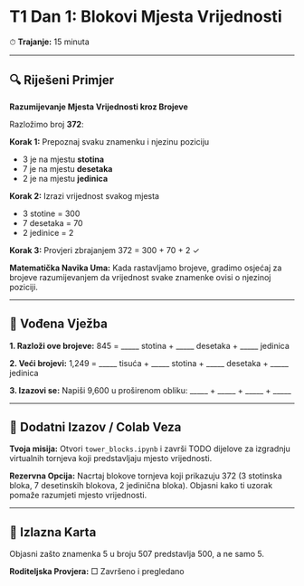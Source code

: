 # T1 Dan 1: Blokovi Mjesta Vrijednosti

⏱ **Trajanje:** 15 minuta

---

## 🔍 Riješeni Primjer

**Razumijevanje Mjesta Vrijednosti kroz Brojeve**

Razložimo broj **372**:

**Korak 1:** Prepoznaj svaku znamenku i njezinu poziciju
- 3 je na mjestu **stotina**
- 7 je na mjestu **desetaka**  
- 2 je na mjestu **jedinica**

**Korak 2:** Izrazi vrijednost svakog mjesta
- 3 stotine = 300
- 7 desetaka = 70
- 2 jedinice = 2

**Korak 3:** Provjeri zbrajanjem
372 = 300 + 70 + 2 ✓

**Matematička Navika Uma:** Kada rastavljamo brojeve, gradimo osjećaj za brojeve razumijevanjem da vrijednost svake znamenke ovisi o njezinoj poziciji.

---

## 📝 Vođena Vježba

**1. Razloži ove brojeve:** 
845 = _____ stotina + _____ desetaka + _____ jedinica

**2. Veći brojevi:**
1,249 = _____ tisuća + _____ stotina + _____ desetaka + _____ jedinica

**3. Izazovi se:**
Napiši 9,600 u proširenom obliku: _____ + _____ + _____ + _____

---

## 🚀 Dodatni Izazov / Colab Veza

**Tvoja misija:** Otvori `tower_blocks.ipynb` i završi TODO dijelove za izgradnju virtualnih tornjeva koji predstavljaju mjesto vrijednosti.

**Rezervna Opcija:** Nacrtaj blokove tornjeva koji prikazuju 372 (3 stotinska bloka, 7 desetinskih blokova, 2 jedinična bloka). Objasni kako ti uzorak pomaže razumjeti mjesto vrijednosti.

---

## 🎯 Izlazna Karta

Objasni zašto znamenka 5 u broju 507 predstavlja 500, a ne samo 5.

**Roditeljska Provjera:** □ Završeno i pregledano